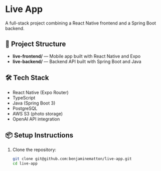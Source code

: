 # Live App

A full-stack project combining a React Native frontend and a Spring Boot backend.

## 🚀 Project Structure

- **live-frontend/** — Mobile app built with React Native and Expo
- **live-backend/** — Backend API built with Spring Boot and Java

## 🛠 Tech Stack

- React Native (Expo Router)
- TypeScript
- Java (Spring Boot 3)
- PostgreSQL
- AWS S3 (photo storage)
- OpenAI API integration

## 📦 Setup Instructions

1. Clone the repository:

   ```bash
   git clone git@github.com:benjaminematton/live-app.git
   cd live-app

